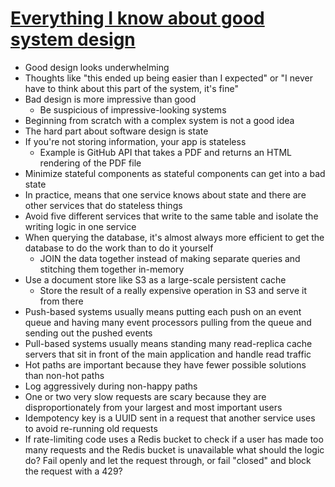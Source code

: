 # [Everything I know about good system design](https://www.seangoedecke.com/good-system-design/)
* Good design looks underwhelming
* Thoughts like "this ended up being easier than I expected" or "I never have to think about this part of the system, it's fine"
* Bad design is more impressive than good
  * Be suspicious of impressive-looking systems
* Beginning from scratch with a complex system is not a good idea
* The hard part about software design is state
* If you're not storing information, your app is stateless
  * Example is GitHub API that takes a PDF and returns an HTML rendering of the PDF file
* Minimize stateful components as stateful components can get into a bad state
* In practice, means that one service knows about state and there are other services that do stateless things
* Avoid five different services that write to the same table and isolate the writing logic in one service
* When querying the database, it's almost always more efficient to get the database to do the work than to do it yourself
  * JOIN the data together instead of making separate queries and stitching them together in-memory
* Use a document store like S3 as a large-scale persistent cache
  * Store the result of a really expensive operation in S3 and serve it from there
* Push-based systems usually means putting each push on an event queue and having many event processors pulling from the queue and sending out the pushed events
* Pull-based systems usually means standing many read-replica cache servers that sit in front of the main application and handle read traffic
* Hot paths are important because they have fewer possible solutions than non-hot paths
* Log aggressively during non-happy paths
* One or two very slow requests are scary because they are disproportionately from your largest and most important users
* Idempotency key is a UUID sent in a request that another service uses to avoid re-running old requests
* If rate-limiting code uses a Redis bucket to check if a user has made too many requests and the Redis bucket is unavailable what should the logic do? Fail openly and let the request through, or fail "closed" and block the request with a 429?
